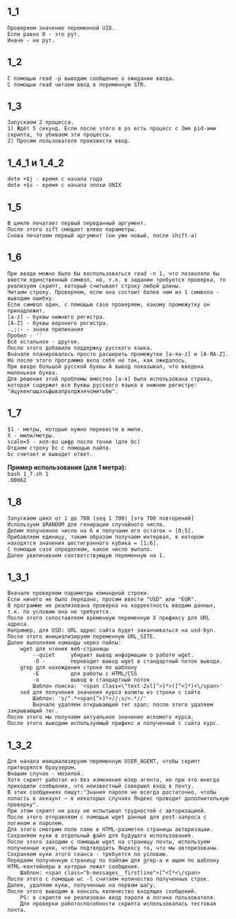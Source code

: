 ## 1_1
	Проверяем значение переменной UID.
	Если равно 0 - это рут.
	Иначе - не рут.

## 1_2
	С помощью read -p выводим сообщение о ожидании ввода.
	С помощью read читаем ввод в переменную STR.

## 1_3
	Запускаем 2 процесса.
	1) Ждёт 5 секунд. Если после этого в ps есть процесс с 2мя pid-ами скрипта, то убиваем эти процессы.
	2) Просим пользователя произвести ввод. 

## 1_4_1 и 1_4_2
	dete +$j - время с начала года
	dete +$s - время с начала эпохи UNIX

## 1_5
	В цикле печатает первый переданный аргумент.
	После этого sift смещает влево параметры.
	Снова печатаем первый аргумент (он уже новый, после shift-а)

## 1_6
	При вводе можно было бы воспользоваться read -n 1, что позволяло бы ввести единственный символ, но, т.к. в задании требуется проверка, то реализуем скрипт, который считывает строку любой длины.
	Читаем строку. Проверяем, если она состоит более чем из 1 символа - выводим ошибку.
	Если символ один, с помощью case проверяем, какому промежутку он принадлежит.
	[a-z] - буквы нижнего регистра.
	[A-Z] - буквы верхнего регистра.
	.,;:- - знаки припинания
	Пробел - ''
	Всё остальное - другое.
	После этого добавили поддержку русского языка.
	Вначале планировалось просто расширить промежутки [а-яa-z] и [А-ЯA-Z].
	Но после этого программа вела себя не так, как ожидалось.
	При вводе большой русской буквы А вывод показывал, что введена маленькая буква.
	Для решения этой проблемы вместео [а-я] была использована строка, которая содержит все буквы русского языка в нижнем регистре: "йцукенгшщзхъфывапролджэячсмитьбю". 

## 1_7
	$1 - метры, которые нужно перевести в мили.
	X - мили/метры.
	scale=5 - кол-во цифр после точки (для bc)
	Отдаем строку bc с помощью пайпа.
	bc считает и выводит ответ.
__Пример использования (для 1 метра):__  
`bash 1_7.sh 1`  
`.00062`  

## 1_8
	Запускаем цикл от 1 до 700 (seq 1 700) [это 700 повторений]
	Используем $RANDOM для генирации случайного числа.
	Делим полученное число на 6 и получаем его остаток = [0;5].
	Прибавляем единицу, таким образом получаем интервал, в котором находятся значения шестигранного кубика = [1;6].
	С помощью case определяем, какое число выпало.
	Далее увиличиваем соответствующую переменную на 1.

## 1_3_1
	Вначале проверяем параметры командной строки.
	Если ничего не было передано, просим ввести "USD" или "EUR".
	В программе не реализована проверка на корректность вводим данных, т.к. по условию она не требуется.
	После этого сопоставляем временную переменную Х префиксу для URL адреса.
	Например, для USD: URL адрес сайта будет заканчиваться на usd-byn.
	После этого инициализируем переменную URL_SITE.
	Далее выполняем команды через пайпы:
		wget для чтения веб-страницы
			--quiet     убирает вывод информации о работе wget.
			-O - 	    переводит вывод wget в стандартный поток вывода.
		grep для нахождения строки по шаблону
			-E          для работы с HTML/CSS
			-o          вывод в стандартный поток
			Шаблон поиска: '<span class=\"text-2xl[^>]*>([^<]*)<\/span>'
		sed для получения значения курса валюты из строки с сайта
			Шаблон: 's/^.*<span[^>]*>//;s/<.*//'
			Вначале удаляем открывающий тег span; после этого удаляем закрывающий тег. 
    После этого мы получаем актуальное значение искомого курса.
	После этого выводим используемый прификс и полученный с сайта курс. 

## 1_3_2
	Для начала инициализируем переменную USER_AGENT, чтобы скрипт притворялся браузером.
	Внашем случае - мозилой.
	Хотя скрипт работал из без изменения юзер агента, но при это иногда приходили сообщения, что неизвестный совершил вход в почту.
	В этих сообщениях пишут:"Знания пароля не всегда достаточно, чтобы попасть в аккаунт — в некоторых случаях Яндекс проводит дополнительную проверку".
	При этом скрипт ни разу не испытывал трудностей с авторизацией.
	После этого отправляем с помощью wget данные для post-запроса с логином и паролем.
	Для этого смотрим поле name в HTML-разметке страницы авторизации.
	Сохраняем куки в отдельный файл для будущего использования.
	После этого заходим с помощью wget на страницу почты, используем полученные куки, чтобы подтвердить Яндексу то, что мы авторизованы.
	Сохраняем куки этого сеанса - требуется по условию.
	Передаем полученную страницу по пайпам для grep-а и ищем по шаблону HTML-контейнеры в которых лежат сообщения.
		Шаблон: <span class="b-messages__firstline">[^<]*<\/span>
	После этого с помощью wc -l считаем количество полученных строк.
	Далее, удаляем куки, полученные на первом шагу.
	После этого выводим в консоль количество входящих сообщений. 
		PS: в скрипте не реализован ввод пароля и логина пользователя.
		Для проверки работоспособности скрипта использовалась тестовая почта.